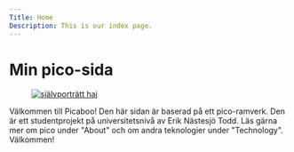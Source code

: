 ```yaml
---
Title: Home
Description: This is our index page.
---
```


Min pico-sida
==========================

<figure>
<a href="%assets_url%/img/haj.png" target="_blank">
<picture class="shark-container">
    <source media="(min-width:10px)" srcset="%assets_url%/img/haj.png?w=190&h=190&crop-to-fit&save-as=jpg&q=50">
    <img class="vert-img img-round ci-img" alt="självporträtt haj">
</picture>
</a>
</figure>



Välkommen till Picaboo! Den här sidan är baserad på ett pico-ramverk. Den är ett studentprojekt på universitetsnivå av Erik Nästesjö Todd. Läs gärna mer om pico under "About" och om andra teknologier under "Technology". Välkommen!

<br>
<br>
<br>